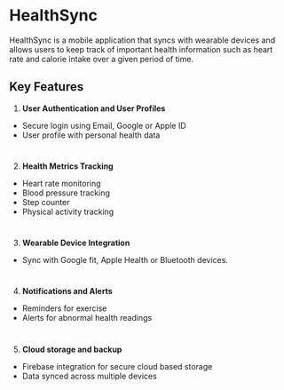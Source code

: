 # HealthSync

HealthSync is a mobile application that syncs with wearable devices and allows users to keep track of important health information such as heart rate and calorie intake over a given period of time.

## Key Features

1. **User Authentication and User Profiles**
- Secure login using Email, Google or Apple ID
- User profile with personal health data
#
2. **Health Metrics Tracking**
- Heart rate monitoring
- Blood pressure tracking
- Step counter
- Physical activity tracking
#
3. **Wearable Device Integration**
- Sync with Google fit, Apple Health or Bluetooth devices.
#
4. **Notifications and Alerts**
- Reminders for exercise
- Alerts for abnormal health readings
#
5. **Cloud storage and backup** 
- Firebase integration for secure cloud based storage
- Data synced across multiple devices
